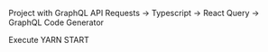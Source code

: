 Project with GraphQL API Requests
-> Typescript
-> React Query
-> GraphQL Code Generator

Execute YARN START
